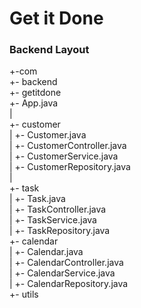 # Get it Done


### Backend Layout
  +-com<br>
     +- backend<br>
         +- getitdone<br>
             +- App.java<br>
             |<br>
             +- customer<br>
             |   +- Customer.java<br>
             |   +- CustomerController.java<br>
             |   +- CustomerService.java<br>
             |   +- CustomerRepository.java<br>
             |<br>
             +- task<br>
             |   +- Task.java<br>
             |   +- TaskController.java<br>
             |   +- TaskService.java<br>
             |   +- TaskRepository.java<br>
             +- calendar<br>
             |   +- Calendar.java<br>
             |   +- CalendarController.java<br>
             |   +- CalendarService.java<br>
             |   +- CalendarRepository.java<br>
             +- utils<br>
             
